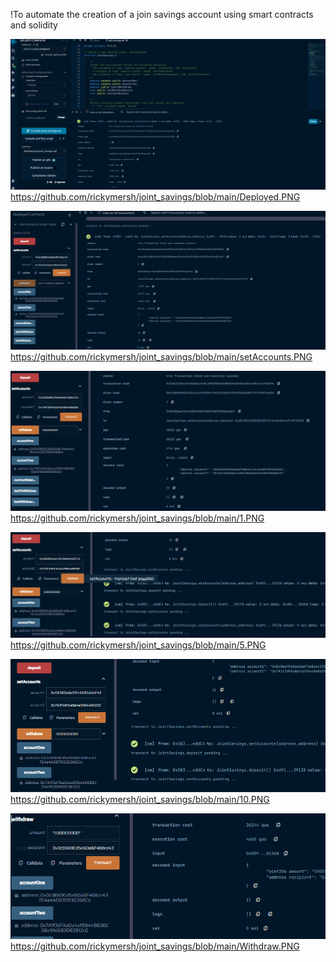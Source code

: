 !To automate the creation of a join savings account using smart contracts and solidity

![deployed](https://github.com/rickymersh/joint_savings/blob/main/Deployed.PNG)https://github.com/rickymersh/joint_savings/blob/main/Deployed.PNG

![setAccounts](https://github.com/rickymersh/joint_savings/blob/main/setAccounts.PNG)https://github.com/rickymersh/joint_savings/blob/main/setAccounts.PNG

![transfer1eth](https://github.com/rickymersh/joint_savings/blob/main/1.PNG)https://github.com/rickymersh/joint_savings/blob/main/1.PNG

![transfer5eth](https://github.com/rickymersh/joint_savings/blob/main/5.PNG)https://github.com/rickymersh/joint_savings/blob/main/5.PNG

![transfer10eth](https://github.com/rickymersh/joint_savings/blob/main/10.PNG)https://github.com/rickymersh/joint_savings/blob/main/10.PNG

![withdraw](https://github.com/rickymersh/joint_savings/blob/main/Withdraw.PNG)https://github.com/rickymersh/joint_savings/blob/main/Withdraw.PNG
